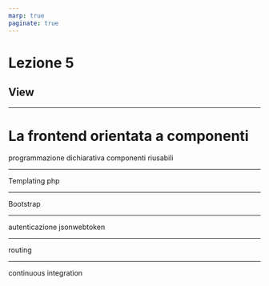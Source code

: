 ```yaml
---
marp: true
paginate: true
---
```


<script src="../node_modules/mermaid/dist/mermaid.min.js"></script>
<script>mermaid.initialize({startOnLoad:true, theme:"forest", mirrorActors:false});</script>

<link rel="stylesheet" href="res/styles.css">
<link rel="stylesheet" href="res/fontawesome.css">

<!-- _backgroundColor: var(--main-color) -->
<!-- _color: white -->
<!-- _paginate: false -->

# Lezione 5
## View

---


# La frontend orientata a componenti

programmazione dichiarativa
componenti riusabili

---

Templating php

---

Bootstrap

---

autenticazione
jsonwebtoken

---

routing

---

continuous integration

